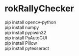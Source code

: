 # rokRallyChecker


pip install opencv-python  
pip install numpy  
pip install pypiwin32  
pip install PyAutoGUI  
pip install Pillow  
pip install pytesseract  
